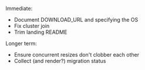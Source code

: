 
Immediate:
* Document DOWNLOAD_URL and specifying the OS
* Fix cluster join
* Trim landing README

Longer term:
* Ensure concurrent resizes don't clobber each other
* Collect (and render?) migration status
